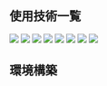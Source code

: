 ## 使用技術一覧

<img src="https://img.shields.io/badge/-Docker-2496ED.svg?logo=docker&style=flat"> <img src="https://img.shields.io/badge/-TypeScript-007ACC.svg?logo=typescript&style=flat">
<img src="https://img.shields.io/badge/-NestJS-E0234E.svg?logo=NestJS&style=flat"> <img src="https://img.shields.io/badge/-NextJS-000000.svg?logo=Next.js&style=flat">
<img src="https://img.shields.io/badge/-postgresql-ffffff.svg?logo=postgresql&style=flat"> <img src="https://img.shields.io/badge/-Prisma-2D3748.svg?logo=Prisma&style=flat">
<img src="https://img.shields.io/badge/-TailWind CSS-007ACC.svg?logo=Tailwind-CSS&style=flat"> <img src="https://img.shields.io/badge/-Visual%20Studio%20Code-007ACC.svg?logo=visual-studio-code&style=flat">

## 環境構築
